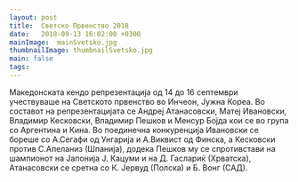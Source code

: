 ```yaml
---
layout: post
title:  Светско Првенство 2018
date:   2018-09-13 16:02:00 +0300
mainImage:  mainSvetsko.jpg
thumbnailImage: thumbnailSvetsko.jpg
main: false
tags:  
---
```

Македонската кендо репрезентација од 14 до 16 септември учествуваше на Светското првенство во Инчеон, Јужна Кореа. Во составот на репрезентацијата се Андреј Атанасовски, Матеј Ивановски, Владимир Кесковски, Владимир Пешков и Менсур Бојда кои се во група со Аргентина и Кина. Во поединечна конкуренција Ивановски се бореше со А.Сегафи од Унгарија и А.Виквист од Финска, а Кесковски против С.Апеланиз (Шпанија), додека Пешков му се спротивстави на шампионот на Јапонија Ј. Кацуми и на Д. Гаслариќ (Хрватска), Атанасовски се сретна со К. Јервуд (Полска) и Б. Вонг (САД).